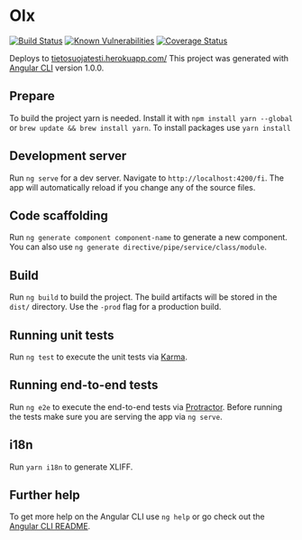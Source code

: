 # Olx 
[![Build Status](https://travis-ci.org/NetumFi/Tietosuojatesti.svg?branch=master)](https://travis-ci.org/NetumFi/Tietosuojatesti)
[![Known Vulnerabilities](https://snyk.io/test/github/netumfi/tietosuojatesti/badge.svg)](https://snyk.io/test/github/NetumFi/Tietosuojatesti)
[![Coverage Status](https://coveralls.io/repos/github/NetumFi/Tietosuojatesti/badge.svg?branch=master)](https://coveralls.io/github/NetumFi/Tietosuojatesti?branch=master)

Deploys to [tietosuojatesti.herokuapp.com/](http://tietosuojatesti.herokuapp.com/fi)
This project was generated with [Angular CLI](https://github.com/angular/angular-cli) version 1.0.0.


## Prepare

To build the project yarn is needed. Install it with `npm install yarn --global` or `brew update && brew install yarn`.
To install packages use `yarn install`

## Development server

Run `ng serve` for a dev server. Navigate to `http://localhost:4200/fi`. The app will automatically reload if you change any of the source files.

## Code scaffolding

Run `ng generate component component-name` to generate a new component. You can also use `ng generate directive/pipe/service/class/module`.

## Build

Run `ng build` to build the project. The build artifacts will be stored in the `dist/` directory. Use the `-prod` flag for a production build.

## Running unit tests

Run `ng test` to execute the unit tests via [Karma](https://karma-runner.github.io).

## Running end-to-end tests

Run `ng e2e` to execute the end-to-end tests via [Protractor](http://www.protractortest.org/).
Before running the tests make sure you are serving the app via `ng serve`.

## i18n

Run `yarn i18n` to generate XLIFF. 

## Further help

To get more help on the Angular CLI use `ng help` or go check out the [Angular CLI README](https://github.com/angular/angular-cli/blob/master/README.md).
